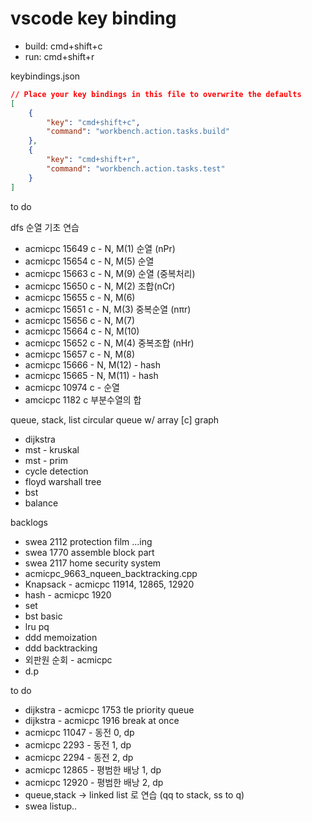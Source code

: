 # vscode key binding

* build: cmd+shift+c
* run: cmd+shift+r

keybindings.json
```json
// Place your key bindings in this file to overwrite the defaults
[
    {
        "key": "cmd+shift+c",
        "command": "workbench.action.tasks.build"
    },
    {
        "key": "cmd+shift+r",
        "command": "workbench.action.tasks.test"
    }
]
```

to do

dfs 순열 기초 연습
  * acmicpc 15649 c - N, M(1) 순열 (nPr)
  * acmicpc 15654 c - N, M(5) 순열
  * acmicpc 15663 c - N, M(9) 순열 (중복처리)
  * acmicpc 15650 c - N, M(2) 조합(nCr)
  * acmicpc 15655 c - N, M(6)
  * acmicpc 15651 c - N, M(3) 중복순열 (nπr)
  * acmicpc 15656 c - N, M(7)
  * acmicpc 15664 c - N, M(10)
  * acmicpc 15652 c - N, M(4) 중복조합 (nHr)
  * acmicpc 15657 c - N, M(8)
  * acmicpc 15666 - N, M(12) - hash
  * acmicpc 15665 - N, M(11) - hash
  * acmicpc 10974 c - 순열
  * amcicpc 1182 c 부분수열의 합

queue, stack, list
circular queue w/ array [c]
graph
  * dijkstra
  * mst - kruskal
  * mst - prim
  * cycle detection
  * floyd warshall
tree
  * bst
  * balance

backlogs
  * swea 2112 protection film ...ing
  * swea 1770 assemble block part
  * swea 2117 home security system
  * acmicpc_9663_nqueen_backtracking.cpp
  * Knapsack - acmicpc 11914, 12865, 12920
  * hash - acmicpc 1920
  * set
  * bst basic
  * lru pq
  * ddd memoization
  * ddd backtracking
  * 외판원 순회 - acmicpc
  * d.p

to do
  * dijkstra - acmicpc 1753 tle priority queue
  * dijkstra - acmicpc 1916 break at once
  * acmicpc 11047 - 동전 0, dp
  * acmicpc 2293 - 동전 1, dp
  * acmicpc 2294 - 동전 2, dp
  * acmicpc 12865 - 평범한 배낭 1, dp
  * acmicpc 12920 - 평범한 배낭 2, dp
  * queue,stack -> linked list 로 연습 (qq to stack, ss to q)
  * swea listup..

